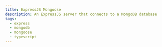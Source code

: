 ```yaml
---
title: ExpressJS Mongoose
description: An ExpressJS server that connects to a MongoDB database
tags:
  - express
  - mongodb
  - mongoose
  - typescript
---
```

